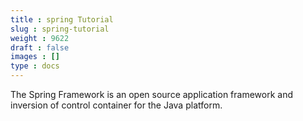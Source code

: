 ```yaml
---
title : spring Tutorial
slug : spring-tutorial
weight : 9622
draft : false
images : []
type : docs
---
```


The Spring Framework is an open source application framework and inversion of control container for the Java platform.

